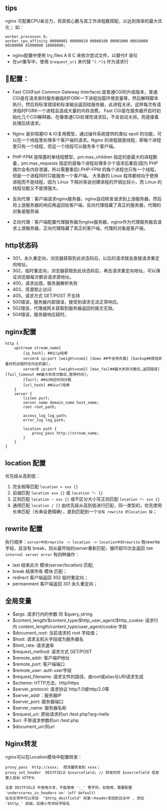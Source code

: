 ﻿tips
---
nginx 可配置CPU亲合力，将其核心数与其工作进程数搭配，以达到效率的最大优化；
如：
```
worker_processes 8;
worker_cpu_affinity 00000001 00000010 00000100 00001000 00010000 00100000 01000000 10000000;
```
- nginx配置中使用 try_files A B C 来依次尝试文件，以替代if 语句
- 在url重写中，使用 `$request_uri` 来代替 `^(.*)$` 作为请求行

配置：
---
- Fast CGI(Fast Common Gateway Interface):是普通CGI的升级版本，普通CGI是在请求来时服务器临时FORK一下进程加载环境变量等，然后解释脚本执行，然后将标准错误和标准输出返回给服务器，此进程关闭，这样每次有请求临时FORK一个进程会造成大量的内存浪费。
Fast CGI是在服务器开启时初始化几个CGI解释器，在像普通CGI处理完请求后，不会自动关闭，而是接着处理后续请求。

- Nginx 是非阻塞IO & IO复用模型，通过操作系统提供的类似 epoll 的功能，可以在一个线程里处理多个客户端的请求。Nginx 的进程就是线程，即每个进程里只有一个线程，但这一个线程可以服务多个客户端。

- PHP-FPM 是阻塞的单线程模型，pm.max_children 指定的是最大的进程数量，pm.max_requests 指定的是每个进程处理多少个请求后重启(因为 PHP 偶尔会有内存泄漏，所以需要重启).PHP-FPM 的每个进程也只有一个线程，但是一个进程同时只能服务一个客户端。
大多数的 Linux 程序都倾向于使用进程而不是线程，因为 Linux 下相对来说创建进程的开销比较小，而 Linux 的线程功能又不是很强大。

- 反向代理：客户端请求nginx服务器，nginx自动转发请求到上游服务器，然后将上游服务器的响应再返回给客户端，反向代理隐藏了真正的服务器，代理的对象是服务端
- 正向代理：客户端配置代理服务器为nginx服务器，nginx作为代理服务器去请求上游服务器，正向代理隐藏了真正的客户端，代理的对象是客户端，

http状态码
---
- 301，永久重定向，浏览器获取到此状态码后，以后的请求就会直接请求重定向地址。
- 302，临时重定向，浏览器获取到此状态码后，再去请求重定向地址，可以保证浏览器每次都会请求源地址。
- 400，请求出错，服务器解析失败
- 403，资源禁止访问
- 405，请求方式 GET/POST 不支持
- 500错误，服务器内部错误，接受到请求无法正常响应。
- 502错误，代理或网关获取到服务器返回的报文无效。
- 504错误，服务器响应超时。


nginx配置
---
```
http {
    upstream stream_name{
        [ip_hash]; ##以ip哈希
        serverA ip:port [weight=num1] [down ##不支持负载] [backup##其他非备份机出错时访问此机器];
        serverB ip:port [weight=num2] [max_fail##最大失败次数后,返回错误] [fail_timeout ##最大失败次数后,暂停时间];
        [fair]; ##以响应时间分配
        [url_hash] ##以url哈希
    }
    server {
        listen port;
        server_name domain_name host_name;
        root root_path;

        access_log log_path;
        error_log log_path;

        location path {
            proxy_pass http://stream_name;
        }
    }
}
```

location 配置
---
优先级从高到低：
1. 完全相等匹配 `location = xxx {}`
2. 前缀匹配  `location xxx {}` 或 `location ^~ {}`
3. 正则匹配 `location ~ xxx {}` 或不区分大小写正则匹配 `location *~ xxx {}`
4. 通用匹配 `location / {}`
由优先级从高到低进行匹配，同一类型的，优先使用长串匹配（长串会更精确），直到匹配到一个`没有 rewrite 的location 段`；

rewrite 配置
---
执行顺序：`server中的rewrite -> location -> location中的rewrite`
有rewrite 字段，且没有 break，则从最开始的server重新匹配，循环超10次会返回 `500 internal server error`
有四种操作：
- last 结束此次 模块(server/location) 匹配;
- break 结束所有 模块 匹配；
- redirect 客户端返回 302 临时重定向；
- permanment 客户端返回 301 永久重定向；

全局变量
---
- \$args: 请求行内的参数 同 $query_string
- \$content_length/\$content_type/\$http_user_agent/\$http_cookie: 请求行内 content_length/content_type/user_agent/cookie 字段
- \$document_root: 当前请求的 root 字段值；
- $host: 请求主机头字段或为服务器名
- $limit_rate: 请求速率
- $request_method: 请求方式 GET/POST
- $remote_addr: 客户端IP地址
- $remote_port: 客户端端口
- $remote_user: auth user字段
- $request_filename: 请求文件的路径，由root或alias与URI请求生成
- $scheme: HTTP方法，http/https
- $server_protocol: 请求协议 http/1.0或http/2.0等
- $server_addr：服务器IP
- $server_port: 服务器端口
- $server_name: 服务器名称
- $request_uri: 原始请求的uri /test.php?arg=hello
- $uri: 不带请求参数的uri /test.php
- $document_uri:同uri

Nginx转发
---
nginx可以在Location模块中配置转发：
```
proxy_pass  http://xxxx;  把流量转发到 xxxx；
proxy_set_header  DESTFIELD $sourcefield; // 转发时将 $sourcefield 信息置入目标 HTTP头

注意 DESTFIELD 中使用大写，不能使用 '-_' 等字符，如使用，需要配置 'underscores_in_headers on'（off default）
在日志项中可以添加  "$http_destfield" 将某一header添加到日志中 , 添加 '$http_' 前缀，后接小写目标字段名
```













